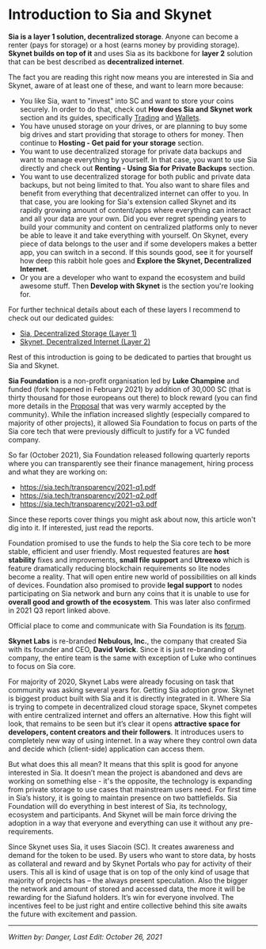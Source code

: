 # Introduction to Sia and Skynet
**Sia is a layer 1 solution, decentralized storage**. Anyone can become a renter (pays for storage) or a host (earns money by providing storage). 
**Skynet builds on top of it** and uses Sia as its backbone for **layer 2** solution that can be best described as **decentralized internet**.

The fact you are reading this right now means you are interested in Sia and Skynet, aware of at least one of these, and want to learn more because:

- You like Sia, want to "invest" into SC and want to store your coins securely. In order to do that, check out **How does Sia and Skynet work** section and its guides, specifically [Trading]() and [Wallets]().
- You have unused storage on your drives, or are planning to buy some big drives and start providing that storage to others for money. Then continue to **Hosting - Get paid for your storage** section.
- You want to use decentralized storage for private data backups and want to manage everything by yourself. In that case, you want to use Sia directly and check out **Renting - Using Sia for Private Backups** section.
- You want to use decentralized storage for both public and private data backups, but not being limited to that. You also want to share files and benefit from everything that decentralized internet can offer to you. In that case, you are looking for Sia's extension called Skynet and its rapidly growing amount of content/apps where everything can interact and all your data are your own. Did you ever regret spending years to build your community and content on centralized platforms only to never be able to leave it and take everything with yourself. On Skynet, every piece of data belongs to the user and if some developers makes a better app, you can switch in a second. If this sounds good, see it for yourself how deep this rabbit hole goes and **Explore the Skynet, Decentralized Internet**.
- Or you are a developer who want to expand the ecosystem and build awesome stuff. Then **Develop with Skynet** is the section you're looking for.

For further technical details about each of these layers I recommend to check out our dedicated guides:
- [Sia, Decentralized Storage (Layer 1)](/1-how-does-it-work/sia-layer-1.html)
- [Skynet, Decentralized Internet (Layer 2)](/1-how-does-it-work/skynet-layer-2.html)

Rest of this introduction is going to be dedicated to parties that brought us Sia and Skynet.

**Sia Foundation** is a non-profit organisation led by **Luke Champine** and funded (fork happened in February 2021) by addition of 30,000 SC (that is thirty thousand for those europeans out there) to block reward (you can find more details in the <a href="https://www.reddit.com/r/siacoin/comments/iox6ly/proposal_the_sia_foundation/" target="_blank" rel="noopener noreferrer">Proposal</a> that was very warmly accepted by the community). While the inflation increased slightly (especially compared to majority of other projects), it allowed Sia Foundation to focus on parts of the Sia core tech that were previously difficult to justify for a VC funded company.

So far (October 2021), Sia Foundation released following quarterly reports where you can transparently see their finance management, hiring process and what they are working on:
- https://sia.tech/transparency/2021-q1.pdf
- https://sia.tech/transparency/2021-q2.pdf
- https://sia.tech/transparency/2021-q3.pdf

Since these reports cover things you might ask about now, this article won't dig into it. If interested, just read the reports.

Foundation promised to use the funds to help the Sia core tech to be more stable, efficient and user friendly. Most requested features are **host stability** fixes and improvements, **small file support** and **Utreexo** which is feature dramatically reducing blockchain requirements so lite nodes become a reality. That will open entire new world of possibilities on all kinds of devices. Foundation also promised to provide **legal support** to nodes participating on Sia network and burn any coins that it is unable to use for **overall good and growth of the ecosystem**. This was later also confirmed in 2021 Q3 report linked above.

Official place to come and communicate with Sia Foundation is its <a href="https://forum.sia.tech" target="_blank" rel="noopener noreferrer">forum</a>.

**Skynet Labs** is re-branded **Nebulous, Inc.**, the company that created Sia with its founder and CEO, **David Vorick**. Since it is just re-branding of company, the entire team is the same with exception of Luke who continues to focus on Sia core.

For majority of 2020, Skynet Labs were already focusing on task that community was asking several years for. Getting Sia adoption grow. Skynet is biggest product built with Sia and it is directly integrated in it. Where Sia is trying to compete in decentralized cloud storage space, Skynet competes with entire centralized internet and offers an alternative. How this fight will look, that remains to be seen but it’s clear it opens **attractive space for developers, content creators and their followers**. It introduces users to completely new way of using internet. In a way where they control own data and decide which (client-side) application can access them.

But what does this all mean? It means that this split is good for anyone interested in Sia. It doesn’t mean the project is abandoned and devs are working on something else - it's the opposite, the technology is expanding from private storage to use cases that mainstream users need. For first time in Sia’s history, it is going to maintain presence on two battlefields. Sia Foundation will do everything in best interest of Sia, its technology, ecosystem and participants. And Skynet will be main force driving the adoption in a way that everyone and everything can use it without any pre-requirements.

Since Skynet uses Sia, it uses Siacoin (SC). It creates awareness and demand for the token to be used. By users who want to store data, by hosts as collateral and reward and by Skynet Portals who pay for activity of their users. This all is kind of usage that is on top of the only kind of usage that majority of projects has – the always present speculation. Also the bigger the network and amount of stored and accessed data, the more it will be rewarding for the Siafund holders. It’s win for everyone involved. The incentives feel to be just right and entire collective behind this site awaits the future with excitement and passion.

---
*Written by: Danger, Last Edit: October 26, 2021*